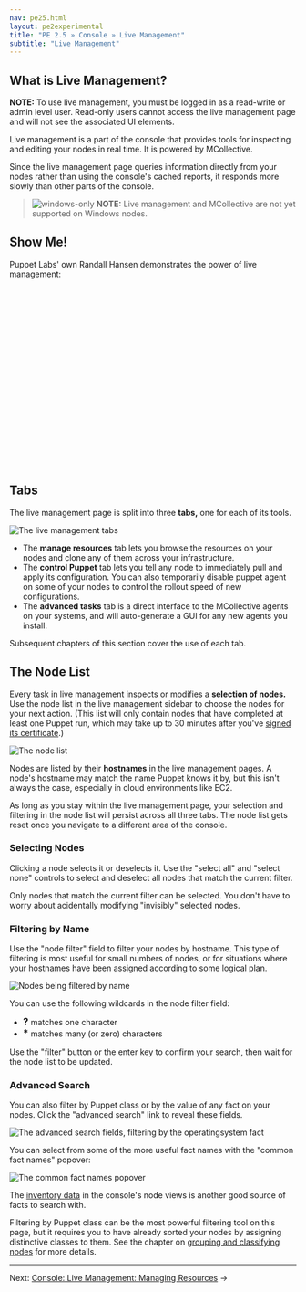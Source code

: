 ```yaml
---
nav: pe25.html
layout: pe2experimental
title: "PE 2.5 » Console » Live Management"
subtitle: "Live Management"
---
```


What is Live Management?
-----

**NOTE:** To use live management, you must be logged in as a read-write or admin level user. Read-only users cannot access the live management page and will not see the associated UI elements.

Live management is a part of the console that provides tools for inspecting and editing your nodes in real time. It is powered by MCollective.

Since the live management page queries information directly from your nodes rather than using the console's cached reports, it responds more slowly than other parts of the console. 

> ![windows-only](./images/windows-logo-small.jpg) **NOTE:** Live management and MCollective are not yet supported on Windows nodes.

Show Me!
-----

Puppet Labs' own Randall Hansen demonstrates the power of live management:

<object width="420" height="315"><param name="movie" value="http://www.youtube.com/v/_MMzUsZ2jjo?version=3&amp;hl=en_US"></param><param name="allowFullScreen" value="true"></param><param name="allowscriptaccess" value="always"></param><embed src="http://www.youtube.com/v/_MMzUsZ2jjo?version=3&amp;hl=en_US" type="application/x-shockwave-flash" width="420" height="315" allowscriptaccess="always" allowfullscreen="true"></embed></object>

Tabs
-----

The live management page is split into three **tabs,** one for each of its tools.

![The live management tabs][live_nav_tabs]

- The **manage resources** tab lets you browse the resources on your nodes and clone any of them across your infrastructure. 
- The **control Puppet** tab lets you tell any node to immediately pull and apply its configuration. You can also temporarily disable puppet agent on some of your nodes to control the rollout speed of new configurations.
- The **advanced tasks** tab is a direct interface to the MCollective agents on your systems, and will auto-generate a GUI for any new agents you install.

Subsequent chapters of this section cover the use of each tab. 

The Node List
-----

Every task in live management inspects or modifies a **selection of nodes.** Use the node list in the live management sidebar to choose the nodes for your next action. (This list will only contain nodes that have completed at least one Puppet run, which may take up to 30 minutes after you've [signed its certificate][certsign].)

[certsign]: ./install_basic.html#signing-agent-certificates


![The node list][live_nav_nodelist]

Nodes are listed by their **hostnames** in the live management pages. A node's hostname may match the name Puppet knows it by, but this isn't always the case, especially in cloud environments like EC2.

As long as you stay within the live management page, your selection and filtering in the node list will persist across all three tabs. The node list gets reset once you navigate to a different area of the console.

### Selecting Nodes

Clicking a node selects it or deselects it. Use the "select all" and "select none" controls to select and deselect all nodes that match the current filter. 

Only nodes that match the current filter can be selected. You don't have to worry about acidentally modifying "invisibly" selected nodes. 

### Filtering by Name

Use the "node filter" field to filter your nodes by hostname. This type of filtering is most useful for small numbers of nodes, or for situations where your hostnames have been assigned according to some logical plan. 

![Nodes being filtered by name][live_nav_namefilter]

You can use the following wildcards in the node filter field:

- <big><strong>?</strong></big> matches one character
- <big><strong>\*</strong></big> matches many (or zero) characters

Use the "filter" button or the enter key to confirm your search, then wait for the node list to be updated.

### Advanced Search

You can also filter by Puppet class or by the value of any fact on your nodes. Click the "advanced search" link to reveal these fields. 

![The advanced search fields, filtering by the operatingsystem fact][live_nav_advancedsearch]

You can select from some of the more useful fact names with the "common fact names" popover:

![The common fact names popover][live_nav_factlist]

The [inventory data](./console_reports.html#viewing-inventory-data) in the console's node views is another good source of facts to search with.

Filtering by Puppet class can be the most powerful filtering tool on this page, but it requires you to have already sorted your nodes by assigning distinctive classes to them. See the chapter on [grouping and classifying nodes](./console_classes_groups.html) for more details.

[live_nav_advancedsearch]: ./images/console/live_nav_advancedsearch.png
[live_nav_factlist]: ./images/console/live_nav_factlist.png
[live_nav_namefilter]: ./images/console/live_nav_namefilter.png
[live_nav_nodelist]: ./images/console/live_nav_nodelist.png
[live_nav_tabs]: ./images/console/live_nav_tabs.png

* * *

Next: [Console: Live Management: Managing Resources](./console_live_resources.html) &rarr;
